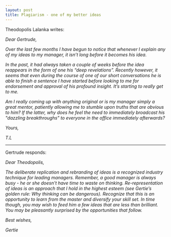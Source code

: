 ```yaml
---
layout: post
title: Plagiarism - one of my better ideas
---
```


Theodopolis Lalanka writes:

*Dear Gertrude,*

*Over the last few months I have begun to notice that whenever I explain any of my ideas to my manager, it isn’t long before it becomes his idea.*

*In the past, it had always taken a couple of weeks before the idea reappears in the form of one his “deep revelations”.  Recently however, it seems that even during the course of one of our short conversations he is able to finish a sentence I have started before looking to me for endorsement and approval of his profound insight.  It’s starting to really get to me.*
 
*Am I really coming up with anything original or is my manager simply a great mentor, patiently allowing me to stumble upon truths that are obvious to him?  If the latter, why does he feel the need to immediately broadcast his "dazzling breakthroughs" to everyone in the office immediately afterwards?*

*Yours,*

*T.L*

***

Gertrude responds:

*Dear Theodopolis,*

*The deliberate replication and rebranding of ideas is a recognized industry technique for leading managers.  Remember, a good manager is always busy - he or she doesn't have time to waste on thinking.  Re-representation of ideas is an approach that I hold in the highest esteem (see Gertie’s golden rule: Why thinking can be dangerous).  Recognize that this is an opportunity to learn from the master and diversify your skill set. In time though, you may wish to feed him a few ideas that are less than brilliant.  You may be pleasantly surprised by the opportunities that follow.*

*Best wishes,*

*Gertie*
